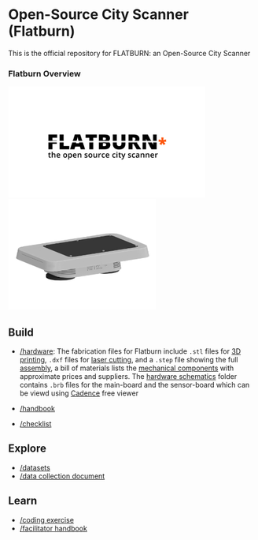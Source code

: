 # Open-Source City Scanner (Flatburn)

This is the official repository for FLATBURN: an Open-Source City Scanner

### Flatburn Overview
<img src="https://github.com/MIT-Senseable-City-Lab/OSCS/blob/main/flatburn-images/cover.jpeg" width="400px"><img src="https://github.com/MIT-Senseable-City-Lab/OSCS/blob/main/flatburn-images/Flatburn-design.png" width="300px">


## Build

 - [/hardware](https://github.com/MIT-Senseable-City-Lab/OSCS/tree/main/Build/Hardware): The fabrication files for Flatburn include `.stl` files for [3D printing](https://github.com/MIT-Senseable-City-Lab/OSCS/tree/main/Build/Hardware/Hardware%20enclosure/To%20Print), `.dxf` files for [laser cutting](https://github.com/MIT-Senseable-City-Lab/OSCS/tree/main/Build/Hardware/Hardware%20enclosure/To%20lasercut), and a `.step` file showing the full [assembly](https://github.com/MIT-Senseable-City-Lab/OSCS/blob/main/Build/Hardware/Hardware%20enclosure/Flatburn_assembly.step), a bill of materials lists the [mechanical components](https://github.com/MIT-Senseable-City-Lab/OSCS/blob/main/Build/Hardware/Hardware%20enclosure/mechanical%20parts%20_%20Flatburn.xlsx) with approximate prices and suppliers.
The [hardware schematics](https://github.com/MIT-Senseable-City-Lab/OSCS/tree/main/Build/Hardware/Hardware%20schematics) folder contains `.brb` files for the main-board and the sensor-board which can be viewd using [Cadence](https://www.cadence.com/en_US/home/tools/pcb-design-and-analysis/allegro-downloads-start.html) free viewer
 
 - [/handbook](https://github.com/MIT-Senseable-City-Lab/OSCS/tree/main/Build/Handbook)
 - [/checklist](https://github.com/MIT-Senseable-City-Lab/OSCS/tree/main/Build/Checklist)
 

## Explore

- [/datasets](https://github.com/MIT-Senseable-City-Lab/OSCS/tree/main/Explore/Datasets)
- [/data collection document](https://github.com/MIT-Senseable-City-Lab/OSCS/tree/main/Explore/Data%20collection%20document)


## Learn
- [/coding exercise](https://github.com/MIT-Senseable-City-Lab/OSCS/tree/main/Learn/Coding%20Exercise)
- [/facilitator handbook](https://github.com/MIT-Senseable-City-Lab/OSCS/tree/main/Learn/Facilitator%20Handbook)

